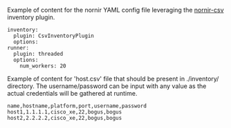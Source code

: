 Example of content for the nornir YAML config file leveraging the [nornir-csv](https://github.com/matman26/nornir_csv) inventory plugin.

```
inventory:
  plugin: CsvInventoryPlugin
  options:
runner:
  plugin: threaded
  options:
    num_workers: 20
```

Example of content for 'host.csv' file that should be present in ./inventory/ directory.  The username/password can be input with any value as the actual credentials will be gathered at runtime.

```
name,hostname,platform,port,username,password
host1,1.1.1.1,cisco_xe,22,bogus,bogus
host2,2.2.2.2,cisco_xe,22,bogus,bogus
```
